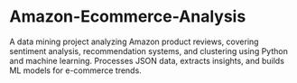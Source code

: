 # Amazon-Ecommerce-Analysis
A data mining project analyzing Amazon product reviews, covering sentiment analysis, recommendation systems, and clustering using Python and machine learning. Processes JSON data, extracts insights, and builds ML models for e-commerce trends.